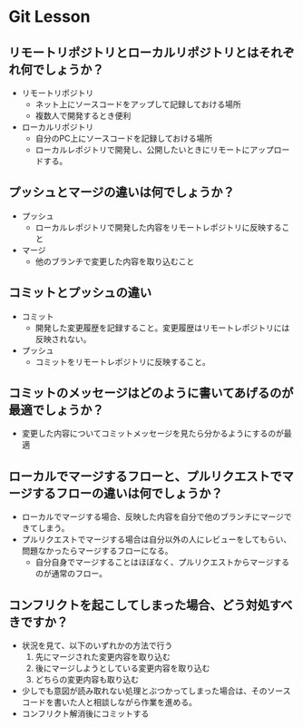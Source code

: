 # Git Lesson

## リモートリポジトリとローカルリポジトリとはそれぞれ何でしょうか？
- リモートリポジトリ
    - ネット上にソースコードをアップして記録しておける場所
    - 複数人で開発するとき便利
- ローカルリポジトリ
    - 自分のPC上にソースコードを記録しておける場所
    - ローカルレポジトリで開発し、公開したいときにリモートにアップロードする。

## プッシュとマージの違いは何でしょうか？
- プッシュ
    - ローカルレポジトリで開発した内容をリモートレポジトリに反映すること
- マージ
    - 他のブランチで変更した内容を取り込むこと

## コミットとプッシュの違い
- コミット
    - 開発した変更履歴を記録すること。変更履歴はリモートレポジトリには反映されない。
- プッシュ
    - コミットをリモートレポジトリに反映すること。

## コミットのメッセージはどのように書いてあげるのが最適でしょうか？
- 変更した内容についてコミットメッセージを見たら分かるようにするのが最適


## ローカルでマージするフローと、プルリクエストでマージするフローの違いは何でしょうか？
- ローカルでマージする場合、反映した内容を自分で他のブランチにマージできてしまう。
- プルリクエストでマージする場合は自分以外の人にレビューをしてもらい、問題なかったらマージするフローになる。
    - 自分自身でマージすることはほぼなく、プルリクエストからマージするのが通常のフロー。

## コンフリクトを起こしてしまった場合、どう対処すべきですか？
- 状況を見て、以下のいずれかの方法で行う
    1. 先にマージされた変更内容を取り込む
    2. 後にマージしようとしている変更内容を取り込む
    3. どちらの変更内容も取り込む
- 少しでも意図が読み取れない処理とぶつかってしまった場合は、そのソースコードを書いた人と相談しながら作業を進める。
- コンフリクト解消後にコミットする

